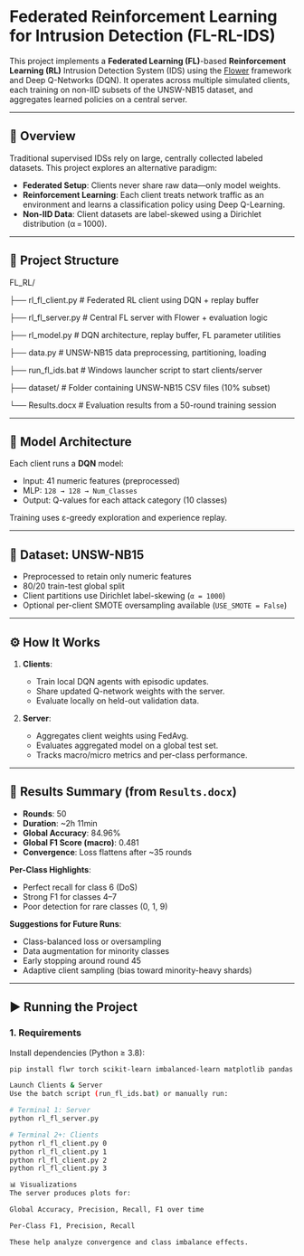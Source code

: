 # Federated Reinforcement Learning for Intrusion Detection (FL-RL-IDS)

This project implements a **Federated Learning (FL)**-based **Reinforcement Learning (RL)** Intrusion Detection System (IDS) using the [Flower](https://flower.dev) framework and Deep Q-Networks (DQN). It operates across multiple simulated clients, each training on non-IID subsets of the UNSW-NB15 dataset, and aggregates learned policies on a central server.

---

## 🚀 Overview

Traditional supervised IDSs rely on large, centrally collected labeled datasets. This project explores an alternative paradigm:

- **Federated Setup**: Clients never share raw data—only model weights.
- **Reinforcement Learning**: Each client treats network traffic as an environment and learns a classification policy using Deep Q-Learning.
- **Non-IID Data**: Client datasets are label-skewed using a Dirichlet distribution (α = 1000).

---

## 📁 Project Structure

FL_RL/

├── rl_fl_client.py # Federated RL client using DQN + replay buffer

├── rl_fl_server.py # Central FL server with Flower + evaluation logic

├── rl_model.py # DQN architecture, replay buffer, FL parameter utilities

├── data.py # UNSW-NB15 data preprocessing, partitioning, loading

├── run_fl_ids.bat # Windows launcher script to start clients/server

├── dataset/ # Folder containing UNSW-NB15 CSV files (10% subset)

└── Results.docx # Evaluation results from a 50-round training session

---

## 🧠 Model Architecture

Each client runs a **DQN** model:

- Input: 41 numeric features (preprocessed)
- MLP: `128 → 128 → Num_Classes`
- Output: Q-values for each attack category (10 classes)

Training uses ε-greedy exploration and experience replay.

---

## 🧪 Dataset: UNSW-NB15

- Preprocessed to retain only numeric features
- 80/20 train-test global split
- Client partitions use Dirichlet label-skewing (`α = 1000`)
- Optional per-client SMOTE oversampling available (`USE_SMOTE = False`)

---

## ⚙️ How It Works

1. **Clients**:
   - Train local DQN agents with episodic updates.
   - Share updated Q-network weights with the server.
   - Evaluate locally on held-out validation data.

2. **Server**:
   - Aggregates client weights using FedAvg.
   - Evaluates aggregated model on a global test set.
   - Tracks macro/micro metrics and per-class performance.

---

## 📝 Results Summary (from `Results.docx`)

- **Rounds**: 50
- **Duration**: ~2h 11min
- **Global Accuracy**: 84.96%
- **Global F1 Score (macro)**: 0.481
- **Convergence**: Loss flattens after ~35 rounds

**Per-Class Highlights**:
- Perfect recall for class 6 (DoS)
- Strong F1 for classes 4–7
- Poor detection for rare classes (0, 1, 9)

**Suggestions for Future Runs**:
- Class-balanced loss or oversampling
- Data augmentation for minority classes
- Early stopping around round 45
- Adaptive client sampling (bias toward minority-heavy shards)

---

## ▶️ Running the Project

### 1. Requirements

Install dependencies (Python ≥ 3.8):

```bash
pip install flwr torch scikit-learn imbalanced-learn matplotlib pandas

Launch Clients & Server
Use the batch script (run_fl_ids.bat) or manually run:

# Terminal 1: Server
python rl_fl_server.py

# Terminal 2+: Clients
python rl_fl_client.py 0
python rl_fl_client.py 1
python rl_fl_client.py 2
python rl_fl_client.py 3

📊 Visualizations
The server produces plots for:

Global Accuracy, Precision, Recall, F1 over time

Per-Class F1, Precision, Recall

These help analyze convergence and class imbalance effects.

